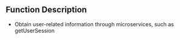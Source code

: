  ## Function Description
- Obtain user-related information through microservices, such as getUserSession